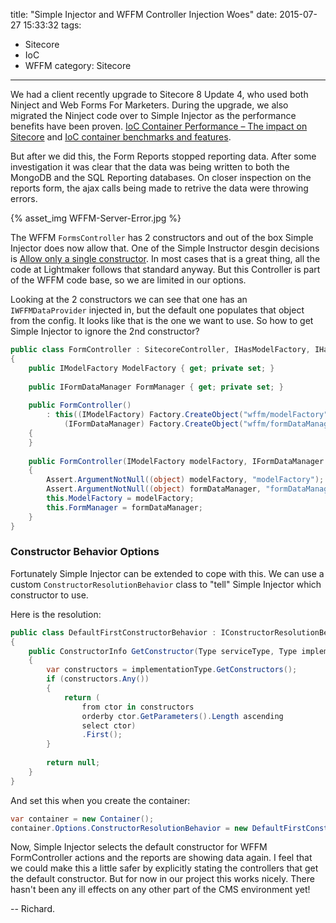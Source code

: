title: "Simple Injector and WFFM Controller Injection Woes"
date: 2015-07-27 15:33:32
tags:
- Sitecore
- IoC
- WFFM
category: Sitecore
---

We had a client recently upgrade to Sitecore 8 Update 4, who used both Ninject and Web Forms For Marketers. During the upgrade, we also migrated the Ninject code over to Simple Injector as the performance benefits have been proven. [IoC Container Performance – The impact on Sitecore](http://cardinalcore.co.uk/2015/02/12/ioc-container-performance-the-impact-on-sitecore/) and [IoC container benchmarks and features](http://www.palmmedia.de/Blog/2011/8/30/ioc-container-benchmark-performance-comparison).

But after we did this, the Form Reports stopped reporting data. After some investigation it was clear that the data was being written to both the MongoDB and the SQL Reporting databases. On closer inspection on the reports form, the ajax calls being made to retrive the data were throwing errors.

{% asset_img WFFM-Server-Error.jpg %}

The WFFM `FormsController` has 2 constructors and out of the box Simple Injector does now allow that. One of the Simple Instructor desgin decisions is [Allow only a single constructor](https://simpleinjector.readthedocs.org/en/latest/decisions.html#allow-only-a-single-constructor). In most cases that is a great thing, all the code at Lightmaker follows that standard anyway. But this Controller is part of the WFFM code base, so we are limited in our options. 

Looking at the 2 constructors we can see that one has an `IWFFMDataProvider` injected in, but the default one populates that object from the config. It looks like that is the one we want to use. So how to get Simple Injector to ignore the 2nd constructor?

``` csharp
public class FormController : SitecoreController, IHasModelFactory, IHasFormDataManager
{
	public IModelFactory ModelFactory { get; private set; }
	
	public IFormDataManager FormManager { get; private set; }
	
	public FormController()
		: this((IModelFactory) Factory.CreateObject("wffm/modelFactory", true), 
			(IFormDataManager) Factory.CreateObject("wffm/formDataManager", true))
	{
	}
	
	public FormController(IModelFactory modelFactory, IFormDataManager formDataManager)
	{
		Assert.ArgumentNotNull((object) modelFactory, "modelFactory");
		Assert.ArgumentNotNull((object) formDataManager, "formDataManager");
		this.ModelFactory = modelFactory;
		this.FormManager = formDataManager;
	}
}
```

### Constructor Behavior Options
Fortunately Simple Injector can be extended to cope with this. We can use a custom `ConstructorResolutionBehavior` class to "tell" Simple Injector which constructor to use.

Here is the resolution:

``` csharp
public class DefaultFirstConstructorBehavior : IConstructorResolutionBehavior
{
	public ConstructorInfo GetConstructor(Type serviceType, Type implementationType)
	{
		var constructors = implementationType.GetConstructors();
		if (constructors.Any())
		{
			return (
				from ctor in constructors
				orderby ctor.GetParameters().Length ascending 
				select ctor)
				.First();
		}
		
		return null;
	}
}
```

And set this when you create the container:
``` csharp
var container = new Container();
container.Options.ConstructorResolutionBehavior = new DefaultFirstConstructorBehavior();
```

Now, Simple Injector selects the default constructor for WFFM FormController actions and the reports are showing data again. I feel that we could make this a little safer by explicitly stating the controllers that get the default constructor. But for now in our project this works nicely. There hasn't been any ill effects on any other part of the CMS environment yet!

-- Richard.